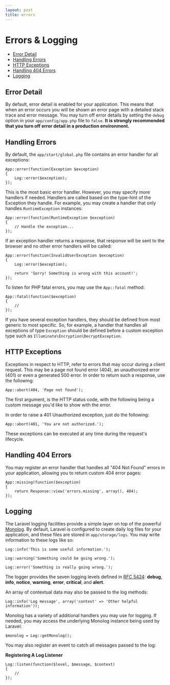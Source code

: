 ```yaml
---
layout: post
title: errors
---
```

# Errors & Logging

- [Error Detail](#error-detail)
- [Handling Errors](#handling-errors)
- [HTTP Exceptions](#http-exceptions)
- [Handling 404 Errors](#handling-404-errors)
- [Logging](#logging)

<a name="error-detail"></a>
## Error Detail

By default, error detail is enabled for your application. This means that when an error occurs you will be shown an error page with a detailed stack trace and error message. You may turn off error details by setting the `debug` option in your `app/config/app.php` file to `false`. **It is strongly recommended that you turn off error detail in a production environment.**

<a name="handling-errors"></a>
## Handling Errors

By default, the `app/start/global.php` file contains an error handler for all exceptions:

	App::error(function(Exception $exception)
	{
		Log::error($exception);
	});

This is the most basic error handler. However, you may specify more handlers if needed. Handlers are called based on the type-hint of the Exception they handle. For example, you may create a handler that only handles `RuntimeException` instances:

	App::error(function(RuntimeException $exception)
	{
		// Handle the exception...
	});

If an exception handler returns a response, that response will be sent to the browser and no other error handlers will be called:

	App::error(function(InvalidUserException $exception)
	{
		Log::error($exception);

		return 'Sorry! Something is wrong with this account!';
	});

To listen for PHP fatal errors, you may use the `App::fatal` method:

	App::fatal(function($exception)
	{
		//
	});

If you have several exception handlers, they should be defined from most generic to most specific. So, for example, a handler that handles all exceptions of type `Exception` should be defined before a custom exception type such as `Illuminate\Encryption\DecryptException`.

<a name="http-exceptions"></a>
## HTTP Exceptions

Exceptions in respect to HTTP, refer to errors that may occur during a client request. This may be a page not found error (404), an unauthorized error (401) or even a generated 500 error. In order to return such a response, use the following:

	App::abort(404, 'Page not found');

The first argument, is the HTTP status code, with the following being a custom message you'd like to show with the error.

In order to raise a 401 Unauthorized exception, just do the following:

	App::abort(401, 'You are not authorized.');

These exceptions can be executed at any time during the request's lifecycle.

<a name="handling-404-errors"></a>
## Handling 404 Errors

You may register an error handler that handles all "404 Not Found" errors in your application, allowing you to return custom 404 error pages:

	App::missing(function($exception)
	{
		return Response::view('errors.missing', array(), 404);
	});

<a name="logging"></a>
## Logging

The Laravel logging facilities provide a simple layer on top of the powerful [Monolog](http://github.com/seldaek/monolog). By default, Laravel is configured to create daily log files for your application, and these files are stored in `app/storage/logs`. You may write information to these logs like so:

	Log::info('This is some useful information.');

	Log::warning('Something could be going wrong.');

	Log::error('Something is really going wrong.');

The logger provides the seven logging levels defined in [RFC 5424](http://tools.ietf.org/html/rfc5424): **debug**, **info**, **notice**, **warning**, **error**, **critical**, and **alert**.

An array of contextual data may also be passed to the log methods:

	Log::info('Log message', array('context' => 'Other helpful information'));

Monolog has a variety of additional handlers you may use for logging. If needed, you may access the underlying Monolog instance being used by Laravel:

	$monolog = Log::getMonolog();

You may also register an event to catch all messages passed to the log:

**Registering A Log Listener**

	Log::listen(function($level, $message, $context)
	{
		//
	});
